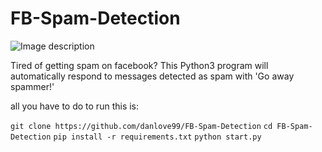 # FB-Spam-Detection
![Image description](https://media.wired.com/photos/5a84b3644ee7994fd7085edd/125:94/w_2393,h_1800,c_limit/FBNotifications.jpg)

Tired of getting spam on facebook? 
This Python3 program will automatically respond to messages detected as spam with 'Go away spammer!'

all you have to do to run this is:

`git clone https://github.com/danlove99/FB-Spam-Detection`
`cd FB-Spam-Detection`
`pip install -r requirements.txt`
`python start.py`
